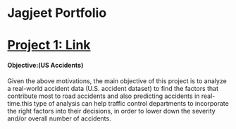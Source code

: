 # Jagjeet Portfolio


# [Project 1: Link](https://github.com/jagjeetrathore/USaccidents)

#### Objective:(US Accidents)
Given the above motivations, the main objective of this project is to analyze a real-world accident data (U.S. accident dataset) to find the factors that contribute most to road accidents and also predicting accidents in real-time.this type of analysis can help traffic control departments to incorporate the right factors into their decisions, in order to lower down the severity and/or overall number of accidents.



